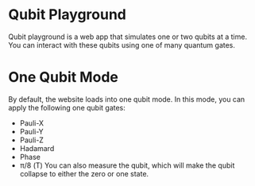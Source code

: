 # Qubit Playground

Qubit playground is a web app that simulates one or two qubits at a time. You can interact with these qubits using one of many quantum gates.

# One Qubit Mode



By default, the website loads into one qubit mode. In this mode, you can apply the following one qubit gates:
- Pauli-X
- Pauli-Y
- Pauli-Z
- Hadamard
- Phase
- π/8 (T)
You can also measure the qubit, which will make the qubit collapse to either the zero or one state.
